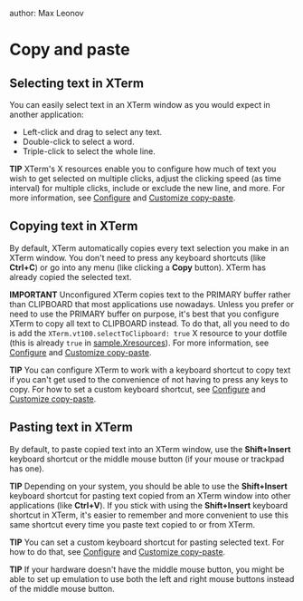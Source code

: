 author: Max Leonov

# Copy and paste

## Selecting text in XTerm

You can easily select text in an XTerm window as you would expect in another application:
* Left-click and drag to select any text.
* Double-click to select a word.
* Triple-click to select the whole line.

**TIP** XTerm's X resources enable you to configure how much of text you wish to get selected on multiple clicks, adjust the clicking speed (as time interval) for multiple clicks, include or exclude the new line, and more. For more information, see [Configure](configure.md) and [Customize copy-paste](customize-copy-paste.md).

## Copying text in XTerm

By default, XTerm automatically copies every text selection you make in an XTerm window. You don't need to press any keyboard shortcuts (like **Ctrl+C**) or go into any menu (like clicking a **Copy** button). XTerm has already copied the selected text.

**IMPORTANT** Unconfigured XTerm copies text to the PRIMARY buffer rather than CLIPBOARD that most applications use nowadays. Unless you prefer or need to use the PRIMARY buffer on purpose, it's best that you configure XTerm to copy all text to CLIPBOARD instead. To do that, all you need to do is add the `XTerm.vt100.selectToClipboard: true` X resource to your dotfile (this is already `true` in [sample.Xresources](https://github.com/xterm-x11/files.Xresources/blob/main/sample.Xresources)). For more information, see [Configure](configure.md) and [Customize copy-paste](customize-copy-paste.md).

**TIP** You can configure XTerm to work with a keyboard shortcut to copy text if you can't get used to the convenience of not having to press any keys to copy. For how to set a custom keyboard shortcut, see [Configure](configure.md) and [Customize copy-paste](customize-copy-paste.md).

## Pasting text in XTerm

By default, to paste copied text into an XTerm window, use the **Shift+Insert** keyboard shortcut or the middle mouse button (if your mouse or trackpad has one).

**TIP** Depending on your system, you should be able to use the **Shift+Insert** keyboard shortcut for pasting text copied from an XTerm window into other applications (like **Ctrl+V**). If you stick with using the **Shift+Insert** keyboard shortcut in XTerm, it's easier to remember and more convenient to use this same shortcut every time you paste text copied to or from XTerm.

**TIP** You can set a custom keyboard shortcut for pasting selected text. For how to do that, see [Configure](configure.md) and [Customize copy-paste](customize-copy-paste.md).

**TIP** If your hardware doesn't have the middle mouse button, you might be able to set up emulation to use both the left and right mouse buttons instead of the middle mouse button.
